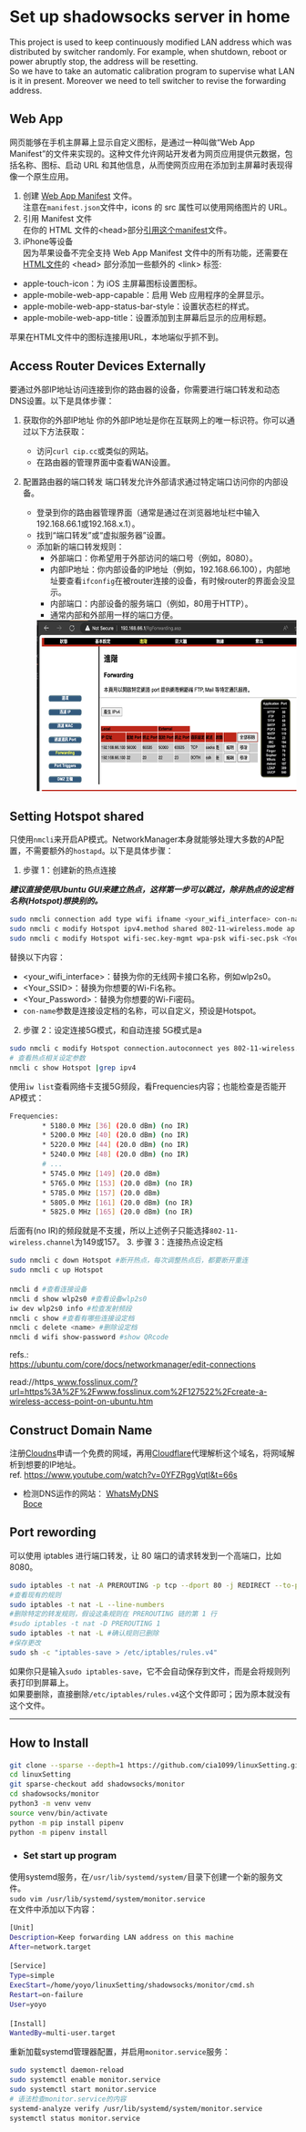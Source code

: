 # Set up shadowsocks server in home

This project is used to keep continuously modified LAN address which was distributed by switcher randomly. For example, when shutdown, reboot or power abruptly stop, the address will be resetting.\
So we have to take an automatic calibration program to supervise what LAN is it in present. Moreover we need to tell switcher to revise the forwarding address.

## Web App
网页能够在手机主屏幕上显示自定义图标，是通过一种叫做“Web App Manifest”的文件来实现的。这种文件允许网站开发者为网页应用提供元数据，包括名称、图标、启动 URL 和其他信息，从而使网页应用在添加到主屏幕时表现得像一个原生应用。

1. 创建 [Web App Manifest](https://github.com/cia1099/linuxSetting/blob/master/shadowsocks/monitor/manifest.json) 文件。\
注意在`manifest.json`文件中，icons 的 src 属性可以使用网络图片的 URL。
2. 引用 Manifest 文件\
在你的 HTML 文件的\<head>部分[引用这个manifest](https://github.com/cia1099/linuxSetting/blob/master/shadowsocks/monitor/templates/record_base.html?plain=#L12)文件。
3. iPhone等设备\
因为苹果设备不完全支持 Web App Manifest 文件中的所有功能，还需要在[HTML文件](https://github.com/cia1099/linuxSetting/blob/master/shadowsocks/monitor/templates/record_base.html?plain=#L14-L18)的 \<head> 部分添加一些额外的 \<link> 标签:
* apple-touch-icon：为 iOS 主屏幕图标设置图标。
* apple-mobile-web-app-capable：启用 Web 应用程序的全屏显示。
* apple-mobile-web-app-status-bar-style：设置状态栏的样式。
* apple-mobile-web-app-title：设置添加到主屏幕后显示的应用标题。

苹果在HTML文件中的图标连接用URL，本地端似乎抓不到。



## Access Router Devices Externally
要通过外部IP地址访问连接到你的路由器的设备，你需要进行端口转发和动态DNS设置。以下是具体步骤：

1. 获取你的外部IP地址
你的外部IP地址是你在互联网上的唯一标识符。你可以通过以下方法获取：
    * 访问`curl cip.cc`或类似的网站。
    * 在路由器的管理界面中查看WAN设置。

2. 配置路由器的端口转发
端口转发允许外部请求通过特定端口访问你的内部设备。
    * 登录到你的路由器管理界面（通常是通过在浏览器地址栏中输入192.168.66.1或192.168.x.1）。
    * 找到“端口转发”或“虚拟服务器”设置。
    * 添加新的端口转发规则：
        * 外部端口：你希望用于外部访问的端口号（例如，8080）。
        * 内部IP地址：你内部设备的IP地址（例如，192.168.66.100），内部地址要查看`ifconfig`在被router连接的设备，有时候router的界面会没显示。
        * 内部端口：内部设备的服务端口（例如，80用于HTTP）。
        * 通常内部和外部用一样的端口方便。
        <img src="https://github.com/cia1099/linuxSetting/raw/master/img/forwarding.png" style="width:640px;height:300px;"/>

## Setting Hotspot shared
只使用`nmcli`来开启AP模式。NetworkManager本身就能够处理大多数的AP配置，不需要额外的`hostapd`。以下是具体步骤：
1. 步骤 1：创建新的热点连接

___建议直接使用Ubuntu GUI来建立热点，这样第一步可以跳过，除非热点的设定档名称(Hotspot)想换别的。___
```sh
sudo nmcli connection add type wifi ifname <your_wifi_interface> con-name Hotspot autoconnect no ssid <Your_SSID>
sudo nmcli c modify Hotspot ipv4.method shared 802-11-wireless.mode ap
sudo nmcli c modify Hotspot wifi-sec.key-mgmt wpa-psk wifi-sec.psk <Your_Password>
```
替换以下内容：
* <your_wifi_interface>：替换为你的无线网卡接口名称，例如wlp2s0。
* <Your_SSID>：替换为你想要的Wi-Fi名称。
* <Your_Password>：替换为你想要的Wi-Fi密码。
* `con-name`参数是连接设定档的名称，可以自定义，预设是Hotspot。
2. 步骤 2：设定连接5G模式，和自动连接
5G模式是a
```sh
sudo nmcli c modify Hotspot connection.autoconnect yes 802-11-wireless.band a 802-11-wireless.channel 149
# 查看热点相关设定参数
nmcli c show Hotspot |grep ipv4
```
使用`iw list`查看网络卡支援5G频段，看Frequencies内容；也能检查是否能开AP模式：
```sh
Frequencies:
        * 5180.0 MHz [36] (20.0 dBm) (no IR)
        * 5200.0 MHz [40] (20.0 dBm) (no IR)
        * 5220.0 MHz [44] (20.0 dBm) (no IR)
        * 5240.0 MHz [48] (20.0 dBm) (no IR)
        # ...
        * 5745.0 MHz [149] (20.0 dBm)
        * 5765.0 MHz [153] (20.0 dBm) (no IR)
        * 5785.0 MHz [157] (20.0 dBm)
        * 5805.0 MHz [161] (20.0 dBm) (no IR)
        * 5825.0 MHz [165] (20.0 dBm) (no IR)
```
后面有(no IR)的频段就是不支援，所以上述例子只能选择`802-11-wireless.channel`为149或157。
3. 步骤 3：连接热点设定档
```sh
sudo nmcli c down Hotspot #断开热点，每次调整热点后，都要断开重连
sudo nmcli c up Hotspot

nmcli d #查看连接设备
nmcli d show wlp2s0 #查看设备wlp2s0
iw dev wlp2s0 info #检查发射频段
nmcli c show #查看有哪些连接设定档
nmcli c delete <name> #删除设定档
nmcli d wifi show-password #show QRcode
```
refs.:\
https://ubuntu.com/core/docs/networkmanager/edit-connections

read://https_www.fosslinux.com/?url=https%3A%2F%2Fwww.fosslinux.com%2F127522%2Fcreate-a-wireless-access-point-on-ubuntu.htm

## Construct Domain Name
注册[Cloudns](https://www.cloudns.net)申请一个免费的网域，再用[Cloudflare](https://www.cloudflare.com)代理解析这个域名，将网域解析到想要的IP地址。\
ref. https://www.youtube.com/watch?v=0YFZRggVqtI&t=66s

* 检测DNS运作的网站：
[WhatsMyDNS](https://www.whatsmydns.net/)\
[Boce](https://www.boce.com/)

## Port rewording
可以使用 iptables 进行端口转发，让 80 端口的请求转发到一个高端口，比如 8080。
```sh
sudo iptables -t nat -A PREROUTING -p tcp --dport 80 -j REDIRECT --to-port 8080
#查看现有的规则
sudo iptables -t nat -L --line-numbers
#删除特定的转发规则，假设这条规则在 PREROUTING 链的第 1 行
#sudo iptables -t nat -D PREROUTING 1
sudo iptables -t nat -L #确认规则已删除
#保存更改
sudo sh -c "iptables-save > /etc/iptables/rules.v4"
```
如果你只是输入`sudo iptables-save`，它不会自动保存到文件，而是会将规则列表打印到屏幕上。\
如果要删除，直接删除`/etc/iptables/rules.v4`这个文件即可；因为原本就没有这个文件。

---
## How to Install
```sh
git clone --sparse --depth=1 https://github.com/cia1099/linuxSetting.git
cd linuxSetting
git sparse-checkout add shadowsocks/monitor
cd shadowsocks/monitor
python3 -m venv venv
source venv/bin/activate
python -m pip install pipenv
python -m pipenv install
```
* ### Set start up program
使用systemd服务，在`/usr/lib/systemd/system/`目录下创建一个新的服务文件。\
`sudo vim /usr/lib/systemd/system/monitor.service`\
在文件中添加以下内容：
```sh
[Unit]
Description=Keep forwarding LAN address on this machine
After=network.target

[Service]
Type=simple
ExecStart=/home/yoyo/linuxSetting/shadowsocks/monitor/cmd.sh
Restart=on-failure
User=yoyo

[Install]
WantedBy=multi-user.target
```
重新加载systemd管理器配置，并启用`monitor.service`服务：
```sh
sudo systemctl daemon-reload
sudo systemctl enable monitor.service
sudo systemctl start monitor.service
# 语法检查monitor.service的内容
systemd-analyze verify /usr/lib/systemd/system/monitor.service
systemctl status monitor.service
```
